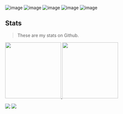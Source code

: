 
![image](https://github.com/Ismaelhrsilva/Ismaelhrsilva/assets/46013667/aa49e813-648e-42a4-8bec-8167a8238904)  ![image](https://github.com/Ismaelhrsilva/Ismaelhrsilva/assets/46013667/cc9af0f9-8846-4841-a627-c9f8ea4c0a12) ![image](https://github.com/Ismaelhrsilva/Ismaelhrsilva/assets/46013667/ee8c407d-2abb-4180-8179-f6fc0c47b15d)  ![image](https://github.com/Ismaelhrsilva/Ismaelhrsilva/assets/46013667/ee510820-4dbd-4f40-84f2-be6fc1191a1a) ![image](https://github.com/Ismaelhrsilva/Ismaelhrsilva/assets/46013667/004aaebd-b5bf-4a5d-8d65-c7068eef8605)


## Stats

> These are my stats on Github.

<a href="https://github.com/Ismaelhrsilva">
    <img height="180em" src="https://github-readme-stats.vercel.app/api?username=Ismaelhrsilva&show_icons=true&theme=nord&include_all_commits=true&count_private=true"/>
    <img height="180em" src="https://github-readme-stats.vercel.app/api/top-langs/?username=Ismaelhrsilva&layout=compact&langs_count=9&theme=nord"/>
</a>

![](https://img.shields.io/badge/You've_been_spotted!-white?logoColor=black&style=for-the-badge)
![](https://komarev.com/ghpvc/?username=Ismaelhrsilva&color=blue&style=for-the-badge&abbreviated=true)
